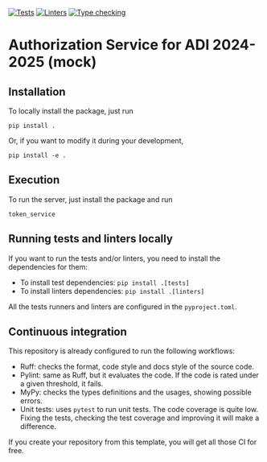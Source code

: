 [![Tests](https://github.com/ptobiasdiaz/adi_auth_srv/actions/workflows/tests.yml/badge.svg)](https://github.com/ptobiasdiaz/adi_auth_srv/actions/workflows/tests.yml)
[![Linters](https://github.com/ptobiasdiaz/adi_auth_srv/actions/workflows/linters.yml/badge.svg)](https://github.com/ptobiasdiaz/adi_auth_srv/actions/workflows/linters.yml)
[![Type checking](https://github.com/ptobiasdiaz/adi_auth_srv/actions/workflows/typechecking.yml/badge.svg)](https://github.com/ptobiasdiaz/adi_auth_srv/actions/workflows/typechecking.yml)

# Authorization Service for ADI 2024-2025 (mock)

## Installation

To locally install the package, just run

```
pip install .
```

Or, if you want to modify it during your development,

```
pip install -e .
```

## Execution

To run the server, just install the package and run

```
token_service
```

## Running tests and linters locally

If you want to run the tests and/or linters, you need to install the dependencies for them:

- To install test dependencies: `pip install .[tests]`
- To install linters dependencies: `pip install .[linters]`

All the tests runners and linters are configured in the `pyproject.toml`.

## Continuous integration

This repository is already configured to run the following workflows:

- Ruff: checks the format, code style and docs style of the source code.
- Pylint: same as Ruff, but it evaluates the code. If the code is rated under a given threshold, it fails.
- MyPy: checks the types definitions and the usages, showing possible errors.
- Unit tests: uses `pytest` to run unit tests. The code coverage is quite low. Fixing the tests, checking the
    test coverage and improving it will make a difference.

If you create your repository from this template, you will get all those CI for free.
